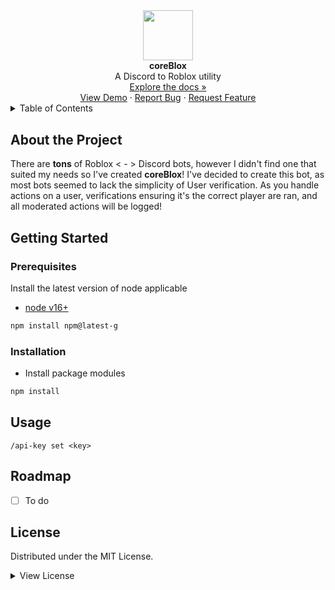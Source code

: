 </details>
<p align="center" style="margin: 0;">
  <img src="https://i.imgur.com/KCz7vsy.png" alt="" width="80" height="80">
</p>
<p align="center" style="margin: 0.1;"><strong>coreBlox</strong></p>
<p align="center" style="margin: 0;">A Discord to Roblox utility</p>
<p align="center" style="margin: 0.1;"><a href="URL_OF_YOUR_LINK">Explore the docs »</a></p>
<p align="center" style="margin: 0;">
  <a href="">View Demo</a> · 
  <a href="">Report Bug</a> · 
  <a href="">Request Feature</a>
</p>

<details>
  <summary>Table of Contents</summary>
  <ol>
    <li><a href="#about-the-project">Information</a></li>
    <li><a href="#getting-started">Getting Started</a></li>
    <ul>
        <li><a href = "#prerequisites">Prerequisites</a></li>
        <li><a href = "#installation">Installation</a></li>
    </ul>
    <li><a href="#usage">Usage</a></li>
    <li><a href="#roadmap">Roadmap</a></li>
    <li><a href="#contributing">Contributing</a></li>
    <li><a href="#license">License</a></li>
    <li><a href="#contact">Contact</a></li>
  </ol>
</details>

## About the Project
There are <strong>tons</strong> of Roblox < - > Discord bots, however I didn't find one that suited my needs so I've created <strong>coreBlox</strong>! I've decided to create this bot, as most bots seemed to lack the simplicity of User verification. As you handle actions on a user, verifications ensuring it's the correct player are ran, and all moderated actions will be logged!

## Getting Started

### Prerequisites
Install the latest version of node applicable
- [node v16+](https://nodejs.org/en/download/package-manager)
```markdown
npm install npm@latest-g
```

### Installation
- Install package modules
```markdown
npm install
```

## Usage
`/api-key set <key>`

## Roadmap
* [ ] To do
## License
Distributed under the MIT License.
<details>
  <summary>View License</summary>

```markdown
MIT License

Copyright (c) 2024 Elijah T. K.

Permission is hereby granted, free of charge, to any person obtaining a copy
of this software and associated documentation files (the "Software"), to deal
in the Software without restriction, including without limitation the rights
to use, copy, modify, merge, publish, distribute, sublicense, and/or sell
copies of the Software, and to permit persons to whom the Software is
furnished to do so, subject to the following conditions:

The above copyright notice and this permission notice shall be included in all
copies or substantial portions of the Software.

THE SOFTWARE IS PROVIDED "AS IS", WITHOUT WARRANTY OF ANY KIND, EXPRESS OR
IMPLIED, INCLUDING BUT NOT LIMITED TO THE WARRANTIES OF MERCHANTABILITY,
FITNESS FOR A PARTICULAR PURPOSE AND NONINFRINGEMENT. IN NO EVENT SHALL THE
AUTHORS OR COPYRIGHT HOLDERS BE LIABLE FOR ANY CLAIM, DAMAGES OR OTHER
LIABILITY, WHETHER IN AN ACTION OF CONTRACT, TORT OR OTHERWISE, ARISING FROM,
OUT OF OR IN CONNECTION WITH THE SOFTWARE OR THE USE OR OTHER DEALINGS IN THE
SOFTWARE.
```